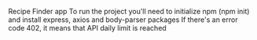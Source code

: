 Recipe Finder app
To run the project you'll need to initialize npm (npm init) and install express, axios and body-parser packages
If there's an error code 402, it means that API daily limit is reached
